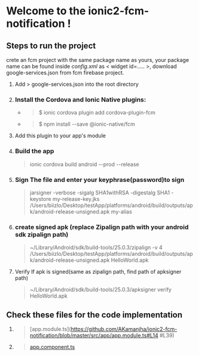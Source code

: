# Welcome to the ionic2-fcm-notification !
## Steps to run the project
crete an fcm project with the same package name as yours, your package name can be found inside _config.xml_ as < widget id=..... >, download google-services.json from fcm firebase project.

1. Add  > google-services.json into the root directory 
2. ### Install the Cordova and Ionic Native plugins:
   * > $ ionic cordova plugin add cordova-plugin-fcm
   * > $ npm install --save @ionic-native/fcm
3. Add this plugin to your app's module
4. ### Build the app
   > ionic cordova build android --prod --release
5. ### Sign The file and enter your keyphrase(password)to sign
   > jarsigner -verbose -sigalg SHA1withRSA -digestalg SHA1 -keystore my-release-key.jks /Users/biizlo/Desktop/testApp/platforms/android/build/outputs/apk/android-release-unsigned.apk my-alias
6. ### create signed apk (replace Zipalign path with your android sdk zipalign path)
   > ~/Library/Android/sdk/build-tools/25.0.3/zipalign -v 4 /Users/biizlo/Desktop/testApp/platforms/android/build/outputs/apk/android-release-unsigned.apk HelloWorld.apk
7. Verify If apk is signed(same as zipalign path, find path of apksigner path)
   >  ~/Library/Android/sdk/build-tools/25.0.3/apksigner verify HelloWorld.apk
   
## Check these files for the code implementation
  1.  > [app.module.ts](https://github.com/AKamanjha/ionic2-fcm-notification/blob/master/src/app/app.module.ts#L14 #L39)
  2.  > [app.component.ts](https://github.com/AKamanjha/ionic2-fcm-notification/blob/master/src/app/app.component.ts)
  
  


